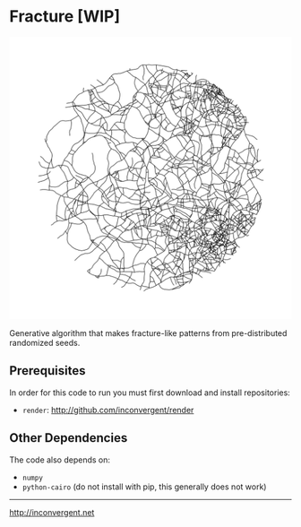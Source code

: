 Fracture [WIP]
=============

![img](/img/img1.png?raw=true "image")

Generative algorithm that makes fracture-like patterns from pre-distributed
randomized seeds.

## Prerequisites

In order for this code to run you must first download and install
repositories:

*    `render`: http://github.com/inconvergent/render

## Other Dependencies

The code also depends on:

*    `numpy`
*    `python-cairo` (do not install with pip, this generally does not work)

-----------
http://inconvergent.net

